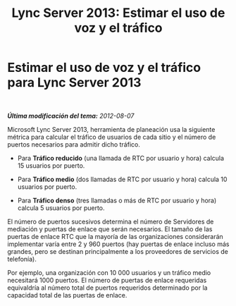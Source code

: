 ﻿---
title: 'Lync Server 2013: Estimar el uso de voz y el tráfico'
TOCTitle: Estimar el uso de voz y el tráfico
ms:assetid: 621b08fb-f894-4d91-ac38-e443401b098b
ms:mtpsurl: https://technet.microsoft.com/es-es/library/Gg398439(v=OCS.15)
ms:contentKeyID: 48275452
ms.date: 01/07/2017
mtps_version: v=OCS.15
ms.translationtype: HT
---

# Estimar el uso de voz y el tráfico para Lync Server 2013

 

_**Última modificación del tema:** 2012-08-07_

Microsoft Lync Server 2013, herramienta de planeación usa la siguiente métrica para calcular el tráfico de usuarios de cada sitio y el número de puertos necesarios para admitir dicho tráfico.

  -   
    Para **Tráfico reducido** (una llamada de RTC por usuario y hora) calcula 15 usuarios por puerto.

  -   
    Para **Tráfico medio** (dos llamadas de RTC por usuario y hora) calcula 10 usuarios por puerto.

  -   
    Para **Tráfico denso** (tres llamadas o más de RTC por usuario y hora) calcula 5 usuarios por puerto.

El número de puertos sucesivos determina el número de Servidores de mediación y puertas de enlace que serán necesarios. El tamaño de las puertas de enlace RTC que la mayoría de las organizaciones considerarán implementar varía entre 2 y 960 puertos (hay puertas de enlace incluso más grandes, pero se destinan principalmente a los proveedores de servicios de telefonía).

Por ejemplo, una organización con 10 000 usuarios y un tráfico medio necesitará 1000 puertos. El número de puertas de enlace requeridas equivaldría al número total de puertos requeridos determinado por la capacidad total de las puertas de enlace.

